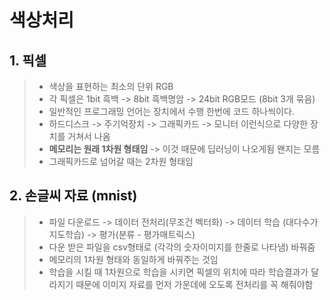 # 색상처리

## 1. 픽셀

> - 색상을 표현하는 최소의 단위 RGB
> - 각 픽셀은 1bit 흑백 -> 8bit 흑백명암 -> 24bit RGB모드 (8bit 3개 묶음)
> - 일반적인 프로그래밍 언어는 장치에서 수행 한번에 코드 하나씩이다.
> - 하드디스크 -> 주기억장치 -> 그래픽카드 -> 모니터 이런식으로 다양한 장치를 거쳐서 나옴
> - **메모리는 원래 1차원 형태임** -> 이것 때문에 딥러닝이 나오게됨 왠지는 모름
> - 그래픽카드로 넘어갈 때는 2차원 형태임

## 2. 손글씨 자료 (mnist)

> - 파일 다운로드 -> 데이터 전처리(무조건 벡터화) -> 데이터 학습 (대다수가 지도학습) -> 평가(분류 - 평가매트릭스)
> - 다운 받은 파일을 csv형태로 (각각의 숫자이미지를 한줄로 나타냄) 바꿔줌
> - 메모리의 1차원 형태와 동일하게 바꿔주는 것임
> - 학습을 시킬 때 1차원으로 학습을 시키면 픽셀의 위치에 따라 학습결과가 달라지기 때문에 이미지 자료를 먼저 가운데에 오도록 전처리를 꼭 해줘야함

